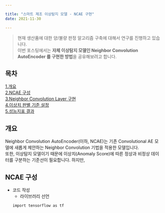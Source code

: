 ```yaml
---

title: "스마트 제조 이상탐지 모델 - NCAE 구현"
date: 2021-11-30

---
```

> 현재 생산품에 대한 양/불량 판정 알고리즘 구축에 대해서 연구를 진행하고 있습니다. </br>
> 이번 포스팅에서는 **자체 이상탐지 모델인 Neighbor Convolution AutoEncoder 를 구현한 방법**을 공유해보려고 합니다.



## 목차 </br>
[1.개요](#개요) </br>
[2.NCAE 구성](#NCAE-구성) </br>
[3.Neighbor Convolution Layer 구현](#Neighbor-Convolution-Layer-구현) </br>
[4.이상치 판별 기준 설정](#이상치-판별-기준-설정) </br>
[5.성능지표 결과](#성능지표-결과) </br>


## 개요
Neighbor Convolution AutoEncoder(이하, NCAE)는 기존 Convolutional AE 모델에 새롭게 제안하는 Neighbor Convolution 기법을 적용한 모델입니다. </br>
또한, 이상탐지 모델이기 때문에 이상치(Anomaly Score)에 따른 정상과 비정상 데이터를 구분하는 기준선이 필요합니다. 하지만, 



## NCAE 구성



* 코드 작성
  + 라이브러리 선언
  ```
  import tensorflow as tf
  ```
